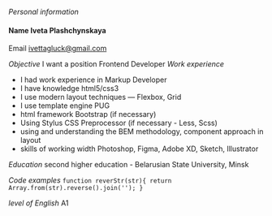 *Personal information*
#### Name Iveta Plashchynskaya 
Email ivettagluck@gmail.com

*Objective*
I want a position Frontend Developer
*Work experience*
* I had work experience in Markup Developer 
* I have knowledge html5/css3
* I use modern layout techniques — Flexbox, Grid
* I use template engine PUG
* html framework Bootstrap (if necessary)
* Using Stylus CSS Preprocessor (if necessary - Less, Scss)
* using and understanding the BEM methodology, component approach in layout
* skills of working width Photoshop, Figma, Adobe XD, Sketch, Illustrator

*Education*
second higher education - Belarusian State University, Minsk

*Code examples*
`function reverStr(str){
  return Array.from(str).reverse().join('');
} `

*level of English*
A1
